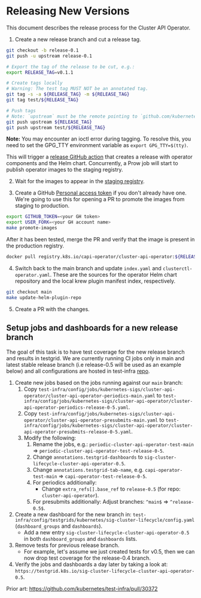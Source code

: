 # Releasing New Versions

This document describes the release process for the Cluster API Operator.

1. Create a new release branch and cut a release tag.

```bash
git checkout -b release-0.1
git push -u upstream release-0.1
```

```bash
# Export the tag of the release to be cut, e.g.:
export RELEASE_TAG=v0.1.1

# Create tags locally
# Warning: The test tag MUST NOT be an annotated tag.
git tag -s -a ${RELEASE_TAG} -m ${RELEASE_TAG}
git tag test/${RELEASE_TAG}

# Push tags
# Note: `upstream` must be the remote pointing to `github.com/kubernetes-sigs/cluster-api-operator`.
git push upstream ${RELEASE_TAG}
git push upstream test/${RELEASE_TAG}
```

**Note:** You may encounter an ioctl error during tagging. To resolve this, you need to set the GPG_TTY environment variable as `export GPG_TTY=$(tty)`.

This will trigger a [release GitHub action](https://github.com/kubernetes-sigs/cluster-api-operator/blob/main/.github/workflows/release.yaml) that creates a release with operator components and the Helm chart. Concurrently, a Prow job will start to publish operator images to the staging registry.

2. Wait for the images to appear in the [staging registry](https://console.cloud.google.com/gcr/images/k8s-staging-capi-operator/global/cluster-api-operator).

3. Create a GitHub [Personal access token](https://github.com/settings/tokens) if you don't already have one. We're going to use this for opening a PR to promote the images from staging to production.

```bash
export GITHUB_TOKEN=<your GH token>
export USER_FORK=<your GH account name>
make promote-images
```

After it has been tested, merge the PR and verify that the image is present in the production registry.

```bash
docker pull registry.k8s.io/capi-operator/cluster-api-operator:${RELEASE_TAG}
```

4. Switch back to the main branch and update `index.yaml` and `clusterctl-operator.yaml`. These are the sources for the operator Helm chart repository and the local krew plugin manifest index, respectively.

```bash
git checkout main
make update-helm-plugin-repo
```

5. Create a PR with the changes.

## Setup jobs and dashboards for a new release branch

The goal of this task is to have test coverage for the new release branch and results in testgrid.
We are currently running CI jobs only in main and latest stable release branch (i.e release-0.5 will be used as an example below) and all configurations are hosted in test-infra [repo](https://github.com/kubernetes/test-infra).

1. Create new jobs based on the jobs running against our `main` branch:
    1. Copy `test-infra/config/jobs/kubernetes-sigs/cluster-api-operator/cluster-api-operator-periodics-main.yaml` to `test-infra/config/jobs/kubernetes-sigs/cluster-api-operator/cluster-api-operator-periodics-release-0-5.yaml`.
    2. Copy `test-infra/config/jobs/kubernetes-sigs/cluster-api-operator/cluster-api-operator-presubmits-main.yaml` to `test-infra/config/jobs/kubernetes-sigs/cluster-api-operator/cluster-api-operator-presubmits-release-0-5.yaml`.
    3. Modify the following:
        1. Rename the jobs, e.g.: `periodic-cluster-api-operator-test-main` => `periodic-cluster-api-operator-test-release-0-5`.
        2. Change `annotations.testgrid-dashboards` to `sig-cluster-lifecycle-cluster-api-operator-0.5`.
        3. Change `annotations.testgrid-tab-name`, e.g. `capi-operator-test-main` => `capi-operator-test-release-0-5`.
        4. For periodics additionally:
            * Change `extra_refs[].base_ref` to `release-0.5` (for repo: `cluster-api-operator`).
        5. For presubmits additionally: Adjust branches: `^main$` => `^release-0.5$`.
2. Create a new dashboard for the new branch in: `test-infra/config/testgrids/kubernetes/sig-cluster-lifecycle/config.yaml` (`dashboard_groups` and `dashboards`).
    * Add a new entry `sig-cluster-lifecycle-cluster-api-operator-0.5` in both `dashboard_groups` and `dashboards` lists.
3. Remove tests for previous release branch.
    * For example, let's assume we just created tests for v0.5, then we can now drop test coverage for the release-0.4 branch.
4. Verify the jobs and dashboards a day later by taking a look at: `https://testgrid.k8s.io/sig-cluster-lifecycle-cluster-api-operator-0.5`.

Prior art: https://github.com/kubernetes/test-infra/pull/30372